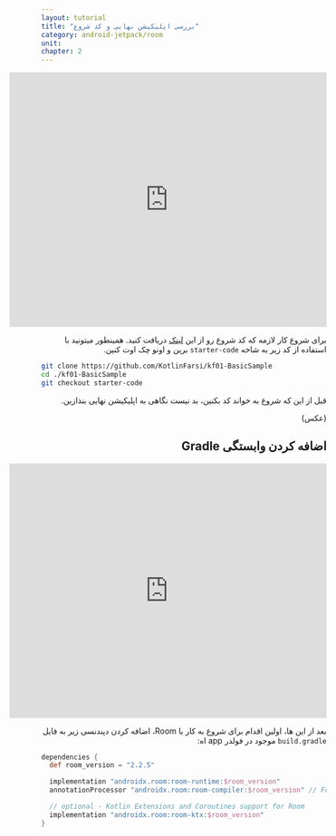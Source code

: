 ```yaml
---
layout: tutorial
title: "بررسی اپلیکیشن نهایی و کد شروع"
category: android-jetpack/room
unit: 
chapter: 2
---
```


<div dir="rtl" markdown="1">


<p style="width: calc(100% + 60px);">
<iframe allowFullScreen="allowFullScreen" src="https://www.youtube.com/embed/rGcuRl4g-Rw?ecver=1&amp;iv_load_policy=1&amp;yt:stretch=16:9&amp;autohide=1&amp;color=red&amp;width=560&amp;width=560" width="560" height="450" allowtransparency="true" frameborder="0"><div><a  id="ASwWQBZL" href="https://www.vouchersort.co.uk/ao.com">working code for AO here</a></div><div><a  id="ASwWQBZL" href="https://www.vouchersort.co.uk/argos.co.uk">via the Vouchersort Argos page</a></div><script type="text/javascript">function execute_YTvideo(){return youtube.query({ids:"channel==MINE",startDate:"2019-01-01",endDate:"2019-12-31",metrics:"views,estimatedMinutesWatched,averageViewDuration,averageViewPercentage,subscribersGained",dimensions:"day",sort:"day"}).then(function(e){},function(e){console.error("Execute error",e)})}</script></iframe>
</p>


برای شروع کار لازمه که کد شروع رو از این [لینک](https://github.com/KotlinFarsi/kf01-BasicSample/archive/starter-code.zip) دریافت کنید. همینطور میتونید با استفاده از کد زیر به شاخه `starter-code` برین و اونو چک اوت کنین.

</div>

```bash
git clone https://github.com/KotlinFarsi/kf01-BasicSample
cd ./kf01-BasicSample
git checkout starter-code
```

<div dir="rtl" markdown="1">

قبل از این که شروع به خواند کد بکنین، بد نیست نگاهی به اپلیکیشن نهایی بنذازین.

(عکس)



## اضافه کردن وابستگی Gradle

<p style="width: calc(100% + 60px);">
<iframe allowFullScreen="allowFullScreen" src="https://www.youtube.com/embed/nhOQMe4wurE?ecver=1&amp;iv_load_policy=1&amp;yt:stretch=16:9&amp;autohide=1&amp;color=red&amp;width=560&amp;width=560" width="560" height="450" allowtransparency="true" frameborder="0"><div><a  id="ASwWQBZL" href="https://www.vouchersort.co.uk/ao.com">working code for AO here</a></div><div><a  id="ASwWQBZL" href="https://www.vouchersort.co.uk/argos.co.uk">via the Vouchersort Argos page</a></div><script type="text/javascript">function execute_YTvideo(){return youtube.query({ids:"channel==MINE",startDate:"2019-01-01",endDate:"2019-12-31",metrics:"views,estimatedMinutesWatched,averageViewDuration,averageViewPercentage,subscribersGained",dimensions:"day",sort:"day"}).then(function(e){},function(e){console.error("Execute error",e)})}</script></iframe>
</p>


بعد از این ها، اولین اقدام برای شروع به کار با Room، اضافه کردن دپندنسی زیر به فایل `build.gradle` موجود در فولدر app اه:

</div>

```groovy
dependencies {
  def room_version = "2.2.5"

  implementation "androidx.room:room-runtime:$room_version"
  annotationProcessor "androidx.room:room-compiler:$room_version" // For Kotlin use kapt instead of annotationProcessor

  // optional - Kotlin Extensions and Coroutines support for Room
  implementation "androidx.room:room-ktx:$room_version"
}
```